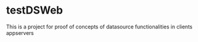 testDSWeb
=======

This is a project for proof of concepts of datasource functionalities in clients appservers
